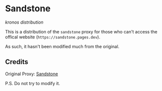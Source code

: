 # Sandstone
*kronos distribution*

This is a distribution of the `sandstone` proxy for those who can't access the offical website (`https://sandstone.pages.dev`).

As such, it hasn't been modified much from the original.

## Credits

Original Proxy: [Sandstone](https://github.com/ading2210/sandstone)

P.S. Do not try to modify it.
